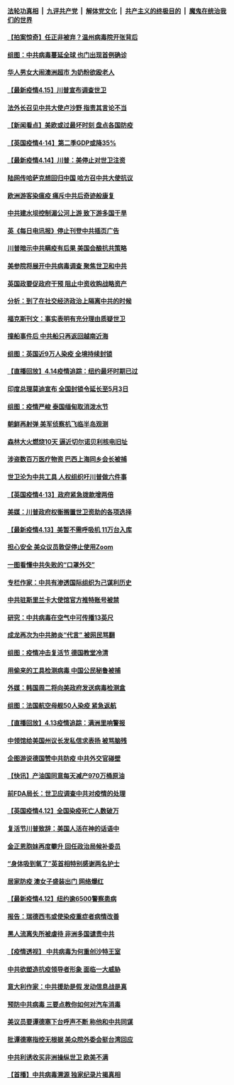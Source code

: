####  [法轮功真相](../../../../basic/blob/master/README.md?t=04151501) &nbsp;|&nbsp; [九评共产党](../../../../9ping.md/blob/master/README.md?t=04151501) &nbsp;|&nbsp; [解体党文化](../../../../jtdwh.md/blob/master/README.md?t=04151501)  &nbsp;|&nbsp; [共产主义的终极目的](../../../../gczydzjmd.md/blob/master/README.md?t=04151501) &nbsp;|&nbsp; [魔鬼在统治我们的世界](../../../../mgztzwmdsj.md/blob/master/README.md?t=04151501) 

#### [【拍案惊奇】任正非被弃？温州病毒院开张背后](../pages/nsc418/n12031404.md?t=04151501) 

#### [组图：中共病毒蔓延全球 也门出现首例确诊](../pages/nsc418/n12030462.md?t=04151501) 

#### [华人男女大闹澳洲超市 为奶粉欲殴老人](../pages/nsc418/n12031706.md?t=04151501) 

#### [【最新疫情4.15】川普宣布调查世卫](../pages/nsc418/n12031072.md?t=04151501) 

#### [法外长召见中共大使卢沙野 指责其言论不当](../pages/nsc418/n12031303.md?t=04151501) 

#### [【新闻看点】美欧或过最坏时刻 盘点各国防疫](../pages/nsc418/n12030818.md?t=04151501) 

#### [【英国疫情4·14】第二季GDP或降35%](../pages/nsc418/n12030978.md?t=04151501) 

#### [【最新疫情4.14】川普：美停止对世卫注资](../pages/nsc418/n12027947.md?t=04151501) 

#### [陆网传哈萨克想回归中国 哈方召中共大使抗议](../pages/nsc418/n12031126.md?t=04151501) 

#### [欧洲游客染瘟疫 痛斥中共后奇迹般康复](../pages/nsc418/n12030636.md?t=04151501) 

#### [中共建水坝控制湄公河上游 致下游多国干旱](../pages/nsc418/n12030720.md?t=04151501) 

#### [英《每日电讯报》停止刊登中共插页广告](../pages/nsc418/n12030864.md?t=04151501) 

#### [川普暗示中共瞒疫有后果 美国会酿抗共策略](../pages/nsc418/n12029990.md?t=04151501) 

#### [美参院将展开中共病毒调查 聚焦世卫和中共](../pages/nsc418/n12030184.md?t=04151501) 

#### [英国政要促政府干预 阻止中资收购战略资产](../pages/nsc418/n12030334.md?t=04151501) 

#### [分析：到了在社交经济政治上隔离中共的时候](../pages/nsc418/n12030667.md?t=04151501) 

#### [福克斯刊文：事实表明有充分理由质疑世卫](../pages/nsc418/n12030392.md?t=04151501) 

#### [撞船事件后 中共船只再返回越南近海](../pages/nsc418/n12030336.md?t=04151501) 

#### [组图：英国近9万人染疫 全境持续封锁](../pages/nsc418/n12029991.md?t=04151501) 

#### [【直播回放】4.14疫情追踪：纽约最坏时期已过](../pages/nsc418/n12030034.md?t=04151501) 

#### [印度总理莫迪宣布 全国封锁令延长至5月3日](../pages/nsc418/n12029887.md?t=04151501) 

#### [组图：疫情严峻 泰国缅甸取消泼水节](../pages/nsc418/n12029181.md?t=04151501) 

#### [朝鲜再射弹 美军侦察机飞临半岛观测](../pages/nsc418/n12029538.md?t=04151501) 

#### [森林大火燃烧10天 逼近切尔诺贝利核电旧址](../pages/nsc418/n12029411.md?t=04151501) 

#### [涉盗数百万医疗物资 巴西上海同乡会长被捕](../pages/nsc418/n12028867.md?t=04151501) 

#### [世卫沦为中共工具 人权组织吁川普做六件事](../pages/nsc418/n12028407.md?t=04151501) 

#### [【英国疫情4·13】政府紧急拨款增两倍](../pages/nsc418/n12028084.md?t=04151501) 

#### [美媒：川普政府权衡搁置世卫资助的各项选择](../pages/nsc418/n12028055.md?t=04151501) 

#### [【最新疫情4.13】美暂不需呼吸机 11万台入库](../pages/nsc418/n12024712.md?t=04151501) 

#### [担心安全 美众议员敦促停止使用Zoom](../pages/nsc418/n12028062.md?t=04151501) 

#### [一图看懂中共失败的“口罩外交”](../pages/nsc418/n12026088.md?t=04151501) 

#### [专栏作家：中共有渗透国际组织为己谋利历史](../pages/nsc418/n12025937.md?t=04151501) 

#### [中共驻斯里兰卡大使馆官方推特账号被禁](../pages/nsc418/n12027418.md?t=04151501) 

#### [研究：中共病毒在空气中可传播13英尺](../pages/nsc418/n12026960.md?t=04151501) 

#### [成龙再次为中共肺炎“代言” 被网民骂翻](../pages/nsc418/n12027356.md?t=04151501) 

#### [组图：疫情冲击复活节 德国教堂冷清](../pages/nsc418/n12026390.md?t=04151501) 

#### [用偷来的工具检测病毒 中国公民秘鲁被捕](../pages/nsc418/n12027194.md?t=04151501) 

#### [外媒：韩国周二将向美政府发送病毒检测盒](../pages/nsc418/n12027049.md?t=04151501) 

#### [组图：法国航空母舰50人染疫 紧急返航](../pages/nsc418/n12026871.md?t=04151501) 

#### [【直播回放】4.13疫情追踪：满洲里响警报](../pages/nsc418/n12026894.md?t=04151501) 

#### [中领馆给美国州议长发私信求表扬 被骂脑残](../pages/nsc418/n12026823.md?t=04151501) 

#### [企图游说德国赞中共防疫 中共外交官碰壁](../pages/nsc418/n12025608.md?t=04151501) 

#### [【快讯】产油国同意每天减产970万桶原油](../pages/nsc418/n12025209.md?t=04151501) 

#### [前FDA局长：世卫应调查中共对疫情的处理](../pages/nsc418/n12025386.md?t=04151501) 

#### [【英国疫情4.12】全国染疫死亡人数破万](../pages/nsc418/n12025150.md?t=04151501) 

#### [复活节川普致辞：美国人活在神的话语中](../pages/nsc418/n12025100.md?t=04151501) 

#### [金正恩胞妹再度攀升 回任政治局候补委员](../pages/nsc418/n12024905.md?t=04151501) 

#### [“身体吸到氧了”英首相特别感谢两名护士](../pages/nsc418/n12025111.md?t=04151501) 

#### [居家防疫 澳女子盛装出门 网络爆红](../pages/nsc418/n12024646.md?t=04151501) 

#### [【最新疫情4.12】纽约逾6500警察患病](../pages/nsc418/n12020389.md?t=04151501) 

#### [报告：瑞德西韦或使染疫重症者病情改善](../pages/nsc418/n12024936.md?t=04151501) 

#### [黑人流离失所被虐待 非洲多国谴责中共](../pages/nsc418/n12024673.md?t=04151501) 

#### [【疫情透视】 中共病毒为何重创沙特王室](../pages/nsc418/n12024111.md?t=04151501) 

#### [中共欲塑造抗疫领导者形象 面临一大威胁](../pages/nsc418/n12024402.md?t=04151501) 

#### [意大利作家：中共援助是假 发动信息战是真](../pages/nsc418/n12006306.md?t=04151501) 

#### [预防中共病毒 三要点教你如何对汽车消毒](../pages/nsc418/n11945863.md?t=04151501) 

#### [美议员要谭德塞下台呼声不断 称他和中共同谋](../pages/nsc418/n12023568.md?t=04151501) 

#### [批谭德塞指控无根据 美众院外委会挺台湾回应](../pages/nsc418/n12023535.md?t=04151501) 

#### [中共利诱收买非洲操纵世卫 欧美不满](../pages/nsc418/n12023523.md?t=04151501) 

#### [【首播】中共病毒溯源 独家纪录片揭真相](../pages/nsc418/n12021942.md?t=04151501) 

